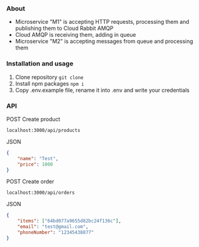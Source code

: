 ### About

- Microservice "M1" is accepting HTTP requests, processing them and publishing them to Cloud Rabbit AMQP
- Cloud AMQP is receiving them, adding in queue
- Microservice "M2" is accepting messages from queue and processing them

### Installation and usage

1. Clone repository
   `git clone`
2. Install npm packages
   `npm i`
3. Copy .env.example file, rename it into .env and write your credentials

### API

POST Create product

`localhost:3000/api/products`

JSON
```json
{
    "name": "Test",
    "price": 1000
}
```


POST Create order

`localhost:3000/api/orders`

JSON
```json
{
    "items": ["64bd077a9655d82bc24f136c"],
    "email": "test@gmail.com",
    "phoneNumber": "12345438877"
}
```